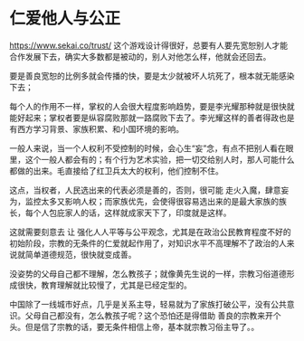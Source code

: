 
# 仁爱他人与公正

https://www.sekai.co/trust/
这个游戏设计得很好，总要有人要先宽恕别人才能合作发展下去，确实大多数都是被动的，别人对他怎么样，他就会还回去。

要是善良宽恕的比例多就会传播的快，要是太少就被坏人坑死了，根本就无能感染下去；

每个人的作用不一样，掌权的人会很大程度影响趋势，要是李光耀那种就是很快就能好起来；掌权者要是纵容腐败那就一路腐败下去了。李光耀这样的善者得政也是有西方学习背景、家族积累、和小国环境的影响。 

一般人来说，当一个人权利不受控制的时候，会心生“妄”念，有点不把别人看在眼里，这个一般人都会有的；有个行为艺术实验，把一切交给别人时，那人可能什么都做的出来。毛直接给了红卫兵太大的权利，他们控制不住。

这点，当权者，人民选出来的代表必须是善的，否则，很可能 走火入魔，肆意妄为，监控太多又影响人权；而家族优先，会使得很容易选出来的是最大家族的族长，每个人包庇家人的话，这样就成家天下了，印度就是这样。

这就需要刻意去 让 强化人人平等与公平观念，尤其是在政治公民教育程度不好的初始阶段，宗教的无条件的仁爱就起作用了，对知识水平不高理解不了政治的人来说就简单道德规范，很快就变成善。

没姿势的父母自己都不理解，怎么教孩子；就像黄先生说的一样，宗教习俗道德形成很快，教育理解就比较慢了，尤其是已经定型的。

中国除了一线城市好点，几乎是关系主导，轻易就为了家族打破公平，没有公共意识。父母自己都没有，怎么教孩子呢？这个恐怕还是得借助 善良的宗教来开个头。但是信了宗教的话，要无条件相信上帝，基本就宗教习俗主导了。。
